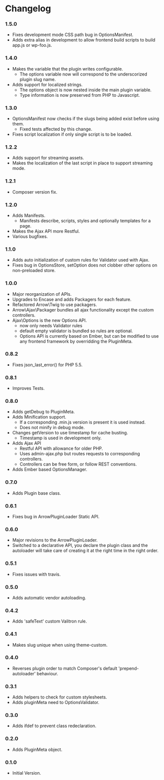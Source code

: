 # Changelog

### 1.5.0

* Fixes development mode CSS path bug in OptionsManifest.
* Adds extra alias in development to allow frontend build scripts to
  build app.js or wp-foo.js.

### 1.4.0

* Makes the variable that the plugin writes configurable.
  * The options variable now will correspond to the underscorized plugin
    slug name.
* Adds support for localized strings.
  * The options object is now nested inside the main plugin variable.
  * Type information is now preserved from PHP to Javascript.

### 1.3.0

* OptionsManifest now checks if the slugs being added exist before using
  them.
  * Fixed tests affected by this change.
* Fixes script localization if only single script is to be loaded.

### 1.2.2

* Adds support for streaming assets.
* Makes the localization of the last script in place to support
  streaming mode.

### 1.2.1

* Composer version fix.

### 1.2.0

* Adds Manifests.
  * Manifests describe, scripts, styles and optionally templates for a
    page.
* Makes the Ajax API more Restful.
* Various bugfixes.

### 1.1.0

* Adds auto initialization of custom rules for Validator used with Ajax.
* Fixes bug in OptionsStore, setOption does not clobber other options on
  non-preloaded store.

### 1.0.0

* Major reorganization of APIs.
* Upgrades to Encase and adds Packagers for each feature.
* Refactored Arrow\Twig to use packagers.
* Arrow\Ajax\Packager bundles all ajax functionality except the custom
  controllers.
* Ajax\Options is the new Options API.
  * now only needs Validator rules
  * default empty validator is bundled so rules are optional.
  * Options API is currently based on Ember, but can be modified to use
    any frontend framework by overridding the PluginMeta.

### 0.8.2

* Fixes json_last_error() for PHP 5.5.

### 0.8.1

* Improves Tests.

### 0.8.0

* Adds getDebug to PluginMeta.
* Adds Minification support.
  * If a corresponding .min.js version is present it is used instead.
  * Does not minify in debug mode.
* Changes getVersion to use timestamp for cache busting.
  * Timestamp is used in development only.
* Adds Ajax API
  * Restful API with allowance for older PHP.
  * Uses admin-ajax.php but routes requests to corresponding
    controllers.
  * Controllers can be free form, or follow REST conventions.
* Adds Ember based OptionsManager.

### 0.7.0

* Adds Plugin base class.

### 0.6.1

* Fixes bug in ArrowPluginLoader Static API.

### 0.6.0

* Major revisions to the ArrowPluginLoader.
* Switched to a declarative API, you declare the plugin class
  and the autoloader will take care of creating it at the right time
  in the right order.

### 0.5.1

* Fixes issues with travis.

### 0.5.0

* Adds automatic vendor autoloading.

### 0.4.2

* Adds 'safeText' custom Valitron rule.

### 0.4.1

* Makes slug unique when using theme-custom.

### 0.4.0

* Reverses plugin order to match Composer's default 'prepend-autoloader'
  behaviour.

### 0.3.1

* Adds helpers to check for custom stylesheets.
* Adds pluginMeta need to OptionsValidator.

### 0.3.0

* Adds ifdef to prevent class redeclaration.

### 0.2.0

* Adds PluginMeta object.

### 0.1.0

* Initial Version.
